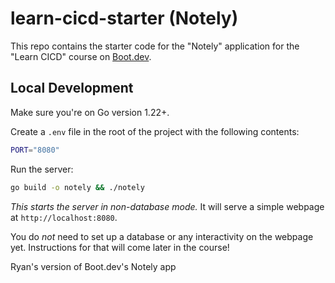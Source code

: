 # learn-cicd-starter (Notely)

This repo contains the starter code for the "Notely" application for the "Learn
CICD" course on [Boot.dev](https://boot.dev).

## Local Development

Make sure you're on Go version 1.22+.

Create a `.env` file in the root of the project with the following contents:

```bash
PORT="8080"
```

Run the server:

```bash
go build -o notely && ./notely
```

_This starts the server in non-database mode._ It will serve a simple webpage at
`http://localhost:8080`.

You do _not_ need to set up a database or any interactivity on the webpage yet.
Instructions for that will come later in the course!

Ryan's version of Boot.dev's Notely app
